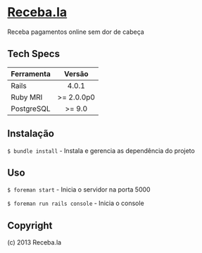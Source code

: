 # [Receba.la](http://receba.la)

Receba pagamentos online sem dor de cabeça

## Tech Specs

| Ferramenta                           | Versão           |
| ------------------------------------ |:----------------:|
| Rails                                | 4.0.1            |
| Ruby MRI                             | >= 2.0.0p0       |
| PostgreSQL                           | >= 9.0           |

## Instalação

`$ bundle install` - Instala e gerencia as dependência do projeto

## Uso

`$ foreman start` - Inicia o servidor na porta 5000

`$ foreman run rails console` - Inicia o console

## Copyright

(c) 2013 Receba.la